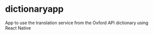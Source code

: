 # dictionaryapp
App to use the translation service from the Oxford API dictionary using React Native

